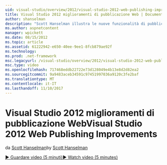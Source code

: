```yaml
---
uid: visual-studio/overview/2012/visual-studio-2012-web-publishing-improvements
title: Visual Studio 2012 miglioramenti di pubblicazione Web | Documenti Microsoft
author: shanselman
description: "Scott Hanselman illustra le nuove funzionalità di pubblicazione sul web in Visual Studio 2012."
ms.author: aspnetcontent
manager: wpickett
ms.date: 08/15/2012
ms.topic: article
ms.assetid: 61222942-e650-40ee-9ee1-8fcb879ae92f
ms.technology: 
ms.prod: .net-framework
msc.legacyurl: /visual-studio/overview/2012/visual-studio-2012-web-publishing-improvements
msc.type: video
ms.openlocfilehash: 717468eddb22722e73d128049e4b13e8d2d82ea2
ms.sourcegitcommit: 9a9483aceb34591c97451997036a9120c3fe2baf
ms.translationtype: MT
ms.contentlocale: it-IT
ms.lasthandoff: 11/10/2017
---
```

<a name="visual-studio-2012-web-publishing-improvements"></a><span data-ttu-id="c3400-103">Visual Studio 2012 miglioramenti di pubblicazione Web</span><span class="sxs-lookup"><span data-stu-id="c3400-103">Visual Studio 2012 Web Publishing Improvements</span></span>
====================
<span data-ttu-id="c3400-104">da [Scott Hanselman](https://github.com/shanselman)</span><span class="sxs-lookup"><span data-stu-id="c3400-104">by [Scott Hanselman](https://github.com/shanselman)</span></span>

[<span data-ttu-id="c3400-105">&#9654; Guardare video (5 minuti)</span><span class="sxs-lookup"><span data-stu-id="c3400-105">&#9654; Watch video (5 minutes)</span></span>](https://channel9.msdn.com/Blogs/ASP-NET-Site-Videos/visual-studio-2012-web-publishing-improvements)

